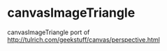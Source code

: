 # canvasImageTriangle
canvasImageTriangle port of http://tulrich.com/geekstuff/canvas/perspective.html
